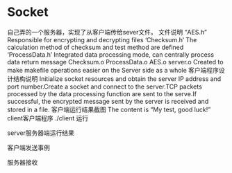 # Socket
自己弄的一个服务器，实现了从客户端传给sever文件。
文件说明
“AES.h” 
Responsible for encrypting and decrypting files
‘Checksum.h’
The calculation method of checksum and test method are defined
‘ProcessData.h’
Integrated data processing mode, can centrally process data return message
Checksum.o ProcessData.o AES.o server.o
Created to make makefile operations easier on the Server side as a whole
客户端程序设计结构说明
Initialize socket resources and obtain the server IP address and port number.Create a socket and connect to the server.TCP packets processed by the data processing function are sent to the serve.If successful, the encrypted message sent by the server is received and stored in a file.
客户端运行结果截图
The content is “My test, good luck!”
client客户端程序 ./client 运行

server服务器端运行结果



客户端发送事例

服务器接收
